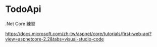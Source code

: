 # TodoApi
.Net Core 練習


https://docs.microsoft.com/zh-tw/aspnet/core/tutorials/first-web-api?view=aspnetcore-2.2&tabs=visual-studio-code
